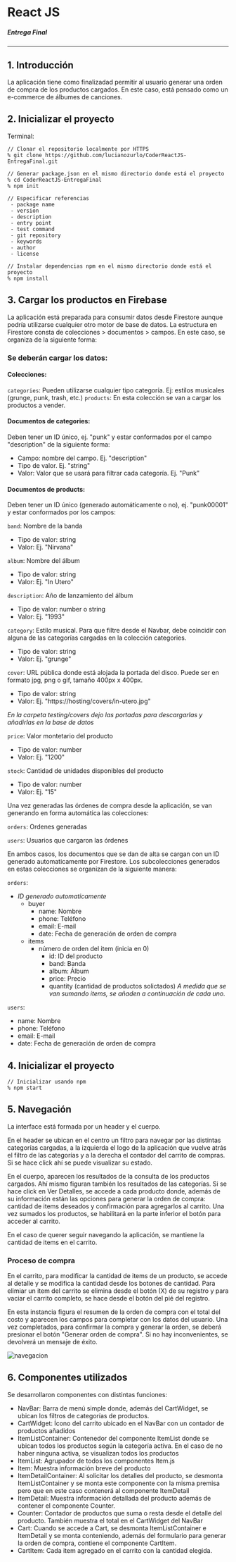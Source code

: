 # React JS
##### Entrega Final
---

## 1. Introducción
La aplicación tiene como finalizadad permitir al usuario generar una orden de compra de los productos cargados. 
En este caso, está pensado como un e-commerce de álbumes de canciones.

## 2. Inicializar el proyecto
Terminal:

```shell
// Clonar el repositorio localmente por HTTPS
% git clone https://github.com/lucianozurlo/CoderReactJS-EntregaFinal.git
```
```shell
// Generar package.json en el mismo directorio donde está el proyecto
% cd CoderReactJS-EntregaFinal
% npm init
```
```shell
// Especificar referencias
 - package name
 - version
 - description
 - entry point
 - test command
 - git repository
 - keywords
 - author
 - license
```
```shell
// Instalar dependencias npm en el mismo directorio donde está el proyecto
% npm install
```

## 3. Cargar los productos en Firebase
La aplicación está preparada para consumir datos desde Firestore aunque podría utilizarse cualquier otro motor de base de datos.
La estructura en Firestore consta de colecciones > documentos > campos. En este caso, se organiza de la siguiente forma:

### Se deberán cargar los datos:

#### Colecciones:
`categories`: Pueden utilizarse cualquier tipo categoría. Ej: estilos musicales (grunge, punk, trash, etc.)
`products`: En esta colección se van a cargar los productos a vender.

#### Documentos de categories:
Deben tener un ID único, ej. "punk" y estar conformados por el campo "description" de la siguiente forma:
- Campo: nombre del campo. Ej. "description"
- Tipo de valor. Ej. "string"
- Valor: Valor que se usará para filtrar cada categoría. Ej. "Punk"

#### Documentos de products:
Deben tener un ID único (generado automáticamente o no), ej. "punk00001" y estar conformados por los campos:

`band`: Nombre de la banda
- Tipo de valor: string
- Valor: Ej. "Nirvana"

`album`: Nombre del álbum
- Tipo de valor: string
- Valor: Ej. "In Utero"

`description`: Año de lanzamiento del álbum
- Tipo de valor: number o string
- Valor: Ej. "1993"

`category`: Estilo musical. Para que filtre desde el Navbar, debe coincidir con alguna de las categorías cargadas en la colección categories.
- Tipo de valor: string
- Valor: Ej. "grunge"

`cover`: URL pública donde está alojada la portada del disco. Puede ser en formato jpg, png o gif, tamaño 400px x 400px.
- Tipo de valor: string
- Valor: Ej. "https://hosting/covers/in-utero.jpg"

_En la carpeta testing/covers dejo las portadas para descargarlas y añadirlas en la base de datos_

`price`: Valor montetario del producto
- Tipo de valor: number
- Valor: Ej. "1200"

`stock`: Cantidad de unidades disponibles del producto
- Tipo de valor: number
- Valor: Ej. "15"


Una vez generadas las órdenes de compra desde la aplicación, se van generando en forma automática las colecciones:

`orders`: Ordenes generadas

`users`: Usuarios que cargaron las órdenes

En ambos casos, los documentos que se dan de alta se cargan con un ID generado automaticamente por Firestore.
Los subcolecciones generados en estas colecciones se organizan de la siguiente manera:

`orders`:
- _ID generado automaticamente_
	- buyer
		- name: Nombre
		- phone: Teléfono
		- email: E-mail
		- date: Fecha de generación de orden de compra
	- items
		- número de orden del item (inicia en 0)
			- id: ID del producto
			- band: Banda
			- album: Álbum
			- price: Precio
			- quantity (cantidad de productos solictados)
			_A medida que se van sumando items, se añaden a continuación de cada uno._

`users`:
- name: Nombre
- phone: Teléfono
- email: E-mail
- date: Fecha de generación de orden de compra

## 4. Inicializar el proyecto
```shell
// Inicializar usando npm
% npm start
```

## 5. Navegación

La interface está formada por un header y el cuerpo. 

En el header se ubican en el centro un filtro para navegar por las distintas categorías cargadas, a la izquierda el logo de la aplicación que vuelve atrás el filtro de las categorías y a la derecha el contador del carrito de compras. Si se hace click ahí se puede visualizar su estado.

En el cuerpo, aparecen los resultados de la consulta de los productos cargados. Ahí mismo figuran también los resultados de las categorías.
Si se hace click en Ver Detalles, se accede a cada producto donde, además de su información están las opciones para generar la orden de compra: cantidad de items deseados y confirmación para agregarlos al carrito. Una vez sumados los productos, se habilitará en la parte inferior el botón para acceder al carrito.

En el caso de querer seguir navegando la aplicación, se mantiene la cantidad de items en el carrito.

### Proceso de compra

En el carrito, para modificar la cantidad de items de un producto, se accede al detalle y se modifica la cantidad desde los botones de cantidad.
Para elimiar un item del carrito se elimina desde el botón (X) de su registro y para vaciar el carrito completo, se hace desde el botón del pié del registro.

En esta instancia figura el resumen de la orden de compra con el total del costo y aparecen los campos para completar con los datos del usuario.
Una vez completados, para confirmar la compra y generar la orden, se deberá presionar el botón "Generar orden de compra".
Si no hay inconvenientes, se devolverá un mensaje de éxito.

![navegacion](https://firebasestorage.googleapis.com/v0/b/coder-aaff6.appspot.com/o/covers%2Fnavegacion.gif?alt=media&token=6ca40048-714b-4515-8c59-00c3d3c63885)

## 6. Componentes utilizados

Se desarrollaron componentes con distintas funciones:

- NavBar: Barra de menú simple donde, además del CartWidget, se ubican los filtros de categorías de productos.
- CartWidget: Ícono del carrito ubicado en el NavBar con un contador de productos añadidos
- ItemListContainer: Contenedor del componente ItemList donde se ubican todos los productos según la categoría activa. En el caso de no haber ninguna activa, se visualizan todos los productos
- ItemList: Agrupador de todos los componentes Item.js
- Item: Muestra información breve del producto
- ItemDetailContainer: Al solicitar los detalles del producto, se desmonta ItemListContainer y se monta este componente con la misma premisa pero que en este caso contenerá al componente ItemDetail
- ItemDetail: Muestra información detallada del producto además de contener el componente Counter.
- Counter: Contador de productos que suma o resta desde el detalle del producto. También muestra el total en el CartWidget del NavBar
- Cart: Cuando se accede a Cart, se desmonta ItemListContainer e ItemDetail y se monta conteniendo, además del formulario para generar la orden de compra, contiene el componente CartItem.
- CartItem: Cada item agregado en el carrito con la cantidad elegida.
